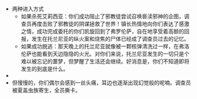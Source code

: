 - 两种进入方式
	- 如果杀死艾莉西亚：你们成功阻止了邪教徒尝试召唤亵渎邪神的企图，调查员再度击败了邪教徒的阴谋拯救了世界！镇长热情地向你们表达了感激之情，成功完成委托的你们凯旋回到了弗罗伦萨，自在地享受着高额的回报，发生在托兰尼亚的纵火案和烧焦的尸体已经成了调查员过去的记忆。
	- 如果成功脱逃：那天晚上的托兰尼亚就像被一颗核弹清洗过一样，在弗洛伦萨也能看到天边隐隐的火光。对你们来说，托兰尼亚发生的一切只是个难以被忘记的噩梦，但梦醒了生活还会继续。好消息是，你们不知道即将发生的到底是什么。
-
- 但慢慢的，你们偶尔会感到一丝头痛，耳边也逐渐出现幻觉般的呢喃。调查员被夏盖虫族寄生，全员撕卡。